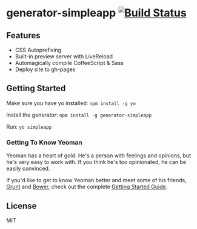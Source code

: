 # generator-simpleapp [![Build Status](https://secure.travis-ci.org/alchapone/generator-simpleapp.png?branch=master)](https://travis-ci.org/alchapone/generator-simpleapp)


## Features
* CSS Autoprefixing
* Built-in preview server with LiveReload
* Automagically compile CoffeeScript & Sass
* Deploy site to gh-pages

## Getting Started

Make sure you have yo installed: ```npm install -g yo```

Install the generator: ```npm install -g generator-simpleapp```

Run: ```yo simpleapp```


### Getting To Know Yeoman

Yeoman has a heart of gold. He's a person with feelings and opinions, but he's very easy to work with. If you think he's too opinionated, he can be easily convinced.

If you'd like to get to know Yeoman better and meet some of his friends, [Grunt](http://gruntjs.com) and [Bower](http://bower.io), check out the complete [Getting Started Guide](https://github.com/yeoman/yeoman/wiki/Getting-Started).


## License

MIT
